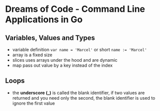 # Dreams of Code - Command Line Applications in Go

## Variables, Values and Types

- variable definition `var name = 'Marcel'` or short `name := 'Marcel'`
- array is a fixed size
- slices uses arrays under the hood and are dynamic
- map pass out value by a key instead of the index

## Loops

- the **underscore (\_)** is called the blank identifier, if two values are returned and you need only the second, the blank identifier is used to ignore the first value
